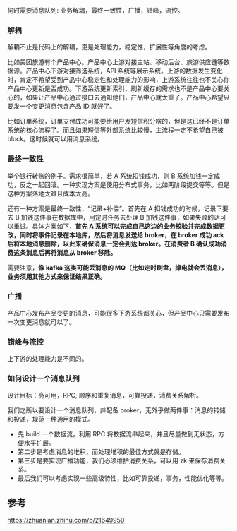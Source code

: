 何时需要消息队列: 业务解耦，最终一致性，广播，错峰，流控。

### 解耦

解耦不止是代码上的解耦，更是处理能力，稳定性，扩展性等角度的考虑。

比如美团旅游有个产品中心。产品中心上游对接主站、移动后台、旅游供应链等数据源。产品中心下游对接筛选系统，API 系统等展示系统。上游的数据发生变化时，肯定不希望受到产品中心稳定性和处理能力的影响，上游系统往往也不关心你产品中心更新是否成功。下游系统更新索引，刷新缓存的需求也不是产品中心要关心的，如果让产品中心通过接口去通知他们，产品中心就太重了。产品中心希望只要发一个变更消息包含产品 ID 就好了。

比如订单系统，订单支付成功可能要给用户发短信积分啥的，但是这已经不是订单系统的核心流程了。而且如果短信等外部系统比较慢，主流程一定不希望自己被 block。这时候就可以用消息系统。

### 最终一致性

举个银行转账的例子。需求很简单，若 A 系统扣钱成功，则 B 系统加钱一定成功，反之一起回滚。一种实现方案是使用分布式事务，比如两阶段提交等等。但是这种方案落地太难且成本太高。

还有一种方案是最终一致性，“记录+补偿”。首先在 A 扣钱成功的时候，记录下要去 B 加钱这件事在数据库中，用定时任务去处理 B 加钱这件事，如果失败的话可以重试。具体方案如下，**首先 A 系统可以完成自己这边的业务校验并完成数据更改，同时将事件记录在本地库，然后将消息发送给 broker，在 broker 成功 ack 后将本地消息删除，以此来确保消息一定会到达 broker。在消费者 B 确认成功消费这条消息后再将消息从 broker 移除。**

需要注意，**像 kafka 这类可能丢消息的 MQ（比如定时刷盘，掉电就会丢消息），业务须用其他方式来保证结果正确。**

### 广播

产品中心发布产品变更的消息，可能很多下游系统都关心，但产品中心只需要发布一次变更消息就可以了。

### 错峰与流控

上下游的处理能力是不同的。

### 如何设计一个消息队列

设计目标：高可用，RPC, 顺序和重复消息，可靠投递，消费关系解析。

我们之所以要设计一个消息队列，并配备 broker，无外乎做两件事：消息的转储和投递，规范一种通用的模式。

- 先 build 一个数据流，利用 RPC 将数据流串起来，并且尽量做到无状态，方便水平扩展。
- 第二步是考虑消息的堆积，而处理堆积的最佳方式就是存储。
- 第三步是要实现广播功能，我们必须维护消费关系，可以用 zk 来保存消费关系。
- 最后我们可以考虑实现一些高级特性，比如可靠投递，事务，性能优化等等。

## 参考

https://zhuanlan.zhihu.com/p/21649950
